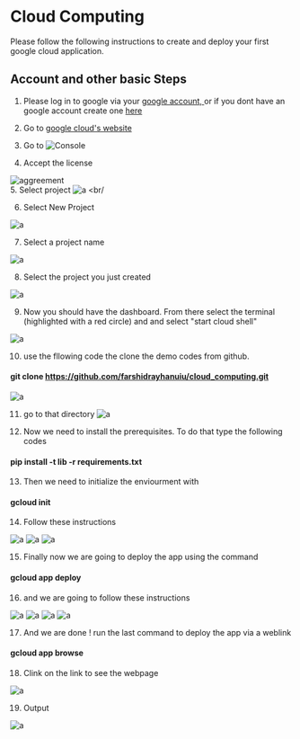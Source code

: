 # Cloud Computing

Please follow the following instructions to create and deploy your first google cloud application. 

## Account and other basic Steps
1. Please log in to google via your <a href="https://accounts.google.com/signin/v2/identifier?service=mail&passive=true&rm=false&continue=https%3A%2F%2Fmail.google.com%2Fmail%2F&ss=1&scc=1&ltmpl=default&ltmplcache=2&emr=1&osid=1&flowName=GlifWebSignIn&flowEntry=ServiceLogin">google account, </a> or if you dont have an google account create one <a href="https://accounts.google.com/signup/v2/webcreateaccount?hl=en&flowName=GlifWebSignIn&flowEntry=SignUp">here</a> 

2. Go to <a href="https://cloud.google.com">google cloud's website</a>
3. Go to ![Console](https://raw.githubusercontent.com/farshidrayhanuiu/cloud_computing/master/misc/1.PNG)
4. Accept the license 

  
![aggreement](https://raw.githubusercontent.com/farshidrayhanuiu/cloud_computing/master/misc/2.PNG)  
5. Select project ![a](https://raw.githubusercontent.com/farshidrayhanuiu/cloud_computing/master/misc/3.PNG)    <br/
  
  
6. Select New Project    

  
![a](https://raw.githubusercontent.com/farshidrayhanuiu/cloud_computing/master/misc/4.PNG)  

7. Select a project name  


![a](https://raw.githubusercontent.com/farshidrayhanuiu/cloud_computing/master/misc/5.PNG)  


8. Select the project you just created    

![a](https://raw.githubusercontent.com/farshidrayhanuiu/cloud_computing/master/misc/18.PNG)    




9. Now you should have the dashboard. From there select the terminal (highlighted with a red circle) and and select "start cloud shell"   


![a](https://raw.githubusercontent.com/farshidrayhanuiu/cloud_computing/master/misc/6.PNG)

10. use the fllowing code the clone the demo codes from github.
 #### git clone https://github.com/farshidrayhanuiu/cloud_computing.git
![a](https://raw.githubusercontent.com/farshidrayhanuiu/cloud_computing/master/misc/7.PNG)

11. go to that directory 
![a](https://raw.githubusercontent.com/farshidrayhanuiu/cloud_computing/master/misc/8.PNG)

12. Now we need to install the prerequisites. To do that type the following codes  
#### pip install -t lib -r requirements.txt
13. Then we need to initialize the enviourment with 
#### gcloud init  





14. Follow these instructions 

  
![a](https://raw.githubusercontent.com/farshidrayhanuiu/cloud_computing/master/misc/14.PNG)
![a](https://raw.githubusercontent.com/farshidrayhanuiu/cloud_computing/master/misc/15.PNG)
![a](https://raw.githubusercontent.com/farshidrayhanuiu/cloud_computing/master/misc/16.PNG)


15. Finally now we are going to deploy the app using the command
#### gcloud app deploy

16. and we are going to follow these instructions


![a](https://raw.githubusercontent.com/farshidrayhanuiu/cloud_computing/master/misc/9.PNG)
![a](https://raw.githubusercontent.com/farshidrayhanuiu/cloud_computing/master/misc/10.PNG)
![a](https://raw.githubusercontent.com/farshidrayhanuiu/cloud_computing/master/misc/11.PNG)
![a](https://raw.githubusercontent.com/farshidrayhanuiu/cloud_computing/master/misc/12.PNG)



17. And we are done ! run the last command to deploy the app via a weblink
#### gcloud app browse

18. Clink on the link to see the webpage 
  
  
![a](https://raw.githubusercontent.com/farshidrayhanuiu/cloud_computing/master/misc/17.PNG)

19. Output  

  
  
  
![a](https://raw.githubusercontent.com/farshidrayhanuiu/cloud_computing/master/misc/19.PNG)




  



